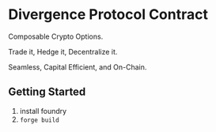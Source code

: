 # Divergence Protocol Contract

Composable Crypto Options.

Trade it, Hedge it, Decentralize it.

Seamless, Capital Efficient, and On-Chain.

## Getting Started
1. install foundry
2. `forge build`
